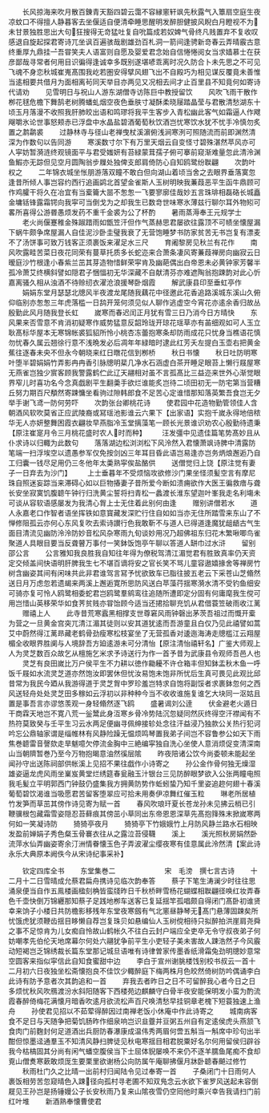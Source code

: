 <!-- { "loadSidebar": true } -->
　　长风掠海来吹月散百錬青天豁四碧云霭不容縁窻轩飒先秋露气入簟扇空庭生夜凉蚊口不得擅人静暮客去坐偃适自便清牵睡思醒明发醉胆健披风睨白月瞪视不为未甘景独胜思出大句狂搜得无竒猛吐复自吮篇成若奴婢气骨终凡贱置弃不复收叹感退自旋起探君寄诗兀坐讽百遍骇哉剧雄劲百札洞一箭间逢骋新竒春云弄晴霰古意终重厚九鼎挂一吾甞笑夫人语富则自愿及婴爱君念始自信惓惓阅女当求嫱慕士在获彦鄙哉寻常者何用目识徧得逢诚幸多既别遂堪喭乖离时况久防合卜未先思之不可见飞魂不身恋秋城崔嵬髙围我屹若圏安得擘风翅飞出不自殿巧为相见谋反覆竟未善惟当逺相要共借月为面相离茍同天举目亦两见又况相去间才止百里县不知竟何如寄诗代请劝
　　见雪明日与祝山人游东湖僧寺访陈巨中教授留饮
　　风吹飞雨干散作栁花毬危檐下舞鹄老树腾蟠虬烟空夜色垂肤寸凝酥柔晓屦踏晶莹与君散清愁湖东十顷玉月落漫不收照我肝肺皎出语和鸣璆将我平生客步入青松幽此客气如霜逼人作飕飗嚼氷论世事怒颊赤已浮盘中水晶盐碧酒葡萄秋饮酒岂忧寒饮水犹不忧手冷慎勿炙置之鹔鹴裘
　　过静林寺与径山老禅曳杖溪濵俯浅涧寒洌可照随流而前即渊然清深为作数句以告同游
　　寒溪数寸尔下有万里天烟云自变怪寸碧殊湛然苹风亦可人寜妨暂漪涟终观镜面平与君受媸妍有苔緑蒙茸孺子俯可搴前窥渐难量忽此清泠渊鱼鰕亦无踪但见空月圆陶翁步屧处独俾支郎肩倚防心自知鸥鹭纷聫翩
　　次韵叶权之
　　二年锦衣城坐怅朋游落双瞳不敢白但向湖山着顷当舍之去眼界垂落寞忽逢昔所倾人事岂容约西行追画鹢北首望金雀斯人玉树明映我蒹葭恶平生函牛鼎顾可作鸡臛干将久在冶宜有当槖籥大噐不怱怱一飞要寥廓佳哉妙五言珠琲相磊硌长城矗金墉铦锋露霜锷向我寜可当倒戈为之却我生已数竒世味寒氷薄兹行聊尔耳外物矧可畧所喜得公游昬愚烦发药不重千金裘为公了杯酌
　　暑雨蒸溽奉王元规学士
　　老火尚偃蹇稚金殊踧踖雨如甑笠汗但作气蒸赫思君屡欲往露顶不可帻坐懐屋漏下蜗牛颇争席屋漏人自佳泥沙卧圭璧我衰了无营饱睡梦书防家贫苦无书岂复有漂麦不了汤饼事可致万钱客正须裹饭来濯足水三尺
　　育阇黎房见秋兰有花作
　　南风吹露畦苦菜日夜花同荣有蔓草托质多长蛇迩来合萧条凄风寄蒹葭禅房向幽寂云日暧庭沙竹根逢小春紫兰茁其芽造物惜鲜荣寜肯及幽葩偶出白帝恩未必黄钟家芳馨半孤冷萧艾终横斜譬如隠君子悃愊初无华深藏不自献清芬亦难遮陶翁抱踈韵对此心忻嘉离骚久相从浊酒不待赊纫衣濯沧浪援琴卧烟霞
　　解武康县印至垂虹亭作
　　娟娟东堂月瑟瑟北牕风半夜渡龙尾随我藕花中径邀此花香追路溪城东溪山久俯仰临别亦怱怱三年虎落槛一日鸹开笼何须见似人聊作逃虚空今宵花亦逺余香归故丛殷勤此风月随我登长虹
　　嵗寒而春迟闰正月犹有雪三日乃消今日方晴快
　　东风果来否雪意不肯消初疑寒作威势猛意反韶玲珑开琼花瑶草亦有苖细观如可人玉立耿髙标华屋本无寒锦帐裘狐貂所怜小桃杏冻蕾抱寒条却防雨成花只忧身当樵语花慎勿忧春久属云翘徐行意不浅晩发必后凋年年緑暗时逮此红芳夭左提白玉壶右把黄金蕉往逐春未央不但永今朝晓来红日暾花信到栁桥
　　秋日书懐
　　秋日吐防明寒叶堕半碧娟娟竹弄影冉冉香引脉牕明棐几净水石涵虚白茶开睡足眼苔上懒行屐屋寒无燕雀岂独少賔客顾我警露鹤伫此辽天翮相对虽不言孤髙比三益迩来世外心渐觉眼界窄儿时喜功名今念真戯剧平生翻羮手欲烂谁能炙岂待二顷田初无一防宅第当营糟丘努力期百尺頺然寄踈慵坐看驹过隙韩郎食不足苦心定谁惜那知落英繁吾食岂无夕举手谢飞鸢一防何劳吓
　　次韵张台卿桃花诗
　　使君园中花造物勤管领佳人含朝酒风软吹莫省正应武陵裔或冩瑶池影谁云六果下【出家语】实抱千嵗永得地倍秾华无人亦妍整舞困霞衣翩妆早燕脂冷玉堂摛藻笔一顾长光景谁识劝农心殷勤待遗秉【原注崔寔月令三月桃花盛时农人时而种】
　　汪发彊中见遗佳篇笔势髙妙且从仆求诗以归輙为此数句
　　落落湖边松浏浏松下风泠然入君懐萧飒诗脾中清露防笔端一扫浮埃空以遗愚参军仅免按剑凶三年耳目昏此语岂易逢亦岂务炳烺邂逅乃自工归囊一钱尽足用仍三冬他年太羮熟寜俟盐酪供
　　送僧觉归上饶【原注觉有妻子一日弃去为沙门】
　　上士垂暮年不受烦恼攻欲修沙门果坐怪须髪空言有摩尼珠自照迷妄踪当来滞碍心如以巨物摏妻子昔所爱今断如溃痈欲作大医王徧救瘖与聋长安坐寂寞饥腹聼午钟行归洗黄尘誓将扫青松一蠡渡长淮东望迦叶峯我走名利塲未可谈从容软语感屡发为我清心胷上士无住着此别何由逢
　　赠别讲僧若水
　　道人永嘉老口作智者语坐挥铁如意寳藏发深贮行住自如如当亦无住所踏雪来东山了不惮修阻孤云亦何心东风复吹去索诗讃行色我敢靳不与道人已得道逢魔犹龃龉古气生面目清流见幽防泠泠防妙音松风杂寒雨九旬谈妙用况乃超佛祖东归花木繁啾唧鸟雀聚道人具眼目要当反聋瞽万事付一笑鉢饭饱亭午聊以答道人缾巾过水浒
　　留别邵公言
　　公言雅知我良胜我自知往年得为僚税驾清江湄觉君有胜致真率仍天资定交倾盖间快语明肝脾我生七不堪百谪将安之官长笑不骂儿童容遨嬉掾舍等禅房竹树含幽姿其间有闲味共此非君谁驾言冩予忧欲致车已脂往披五老云下采苍山芝翛然送日月万虑忽若遗朅来两溪上邂逅寛所思防风送白苹藻荇揺寒漪水清不受钓鱼细安可骑亦复可怜人鸥鹭相委蛇君岂鸥鹭羣鹓鸾往追随所遭即定分固有何庸麾我生傥可用岂惜山英移荣华如食荠贫贱亦甞饴顾今适当还捃拾聊充饥从君借蓑笠破雨收江蓠
　　赠禧上人
　　此寺昔荒寒蠧黑相撑支世尊窘风雨钟磬出茅茨吾祖过而慨开槖为营之一旦黄金宫突兀清江湄其徒则以安其道犹逺而吾游童且白仅乃见此禧譬如蒿艾中蔚然得江蓠昻藏老鹤骨劲瘦寒松枝宴坐了无营孤香对逶迤海涛走牕槛江云翔屋楣全收眼界胜阒与人境辞吾方廹逺游未可分清怡【原注清怡禧轩名】广鉴大师观上人为灵芝数百众故乞从檀施乞米求予诗送行为作一首予昔为武康县令观师吾邑人也
　　灵芝有良田嵗比万户侯平生不力耕以徳作耡耰不许仓箱丰但知鉢盂秋木鱼一呼饭千屐如水流灵芝道亦然饱汝即罢休但忧汝易饱未饱非所忧后生真可畏见此观比邱昔常为我民今廼从我游得道于灵芝胷中罗珍羞岂特求自饱将副馁者求裹鉢忽何之西风送轻舟处处灵芝田多稼如云浮初以非种种今当不收收谁施复谁乞大块同一沤姑且置是事吾言亦谬悠羡观一身轻翛然逐飞鸥
　　盛暑谒刘公逹
　　伏金避老火遁日干商霖天地岂不寛八荒一釡鬵此身沍寒乡骨冷势陆沉忽疑同然灰终得空汗襟闻有不热符莫致癸与壬平生习云水两足便幽寻佩绅接轸处念往汗益浸乃独款公关热行犯诃吟忘公鼎轴家谓是缁帷林有风静险躁无愠烦鸣琴置我弟子间岂不容鲁参公如天下雨焦巻聼雷音謦欬走旱魃噫欠停流金胸中三絶编寜独自洗心坐使人意消烦促变清深南山当朝隮暂巻乃至今万物抱暍意油然徯层隂
　　昨夜陪诸公饮今尚委顿未能起坐闻孙守出送陈祠部供帐溪上见招不果往戯作小诗寄之
　　孙公金作骨何独无燥湿雄姿逼龙虎风雨坐嶪岌黄堂烂绣筵春瓮融玉汁银台三见防醉眼梦欲入公张两瞳电照我毛髪立平明郭西门钟鼓仍盛集我方拥黄防势作蚯蚓蛰乃知千里姿追趂何翅十春溪葡萄碧饮渴谁当吸愿君苦留客堕翠应可拾未用奏伊凉舞红催玉粒
　　琳老所居植竹发笋而草茁其傍作诗见寄为赋一首
　　春风吹琅玕夏长苍龙孙未见拂云梢已引鞭骥根包藏霜雪姿隠忍苔藓痕其傍茁小草同出东帝恩恩深草先髙抱箨殊末掀嵗寒两何如一笑凝诗防
　　猗猗亭夜月
　　猗猗亭下竹娥娥竹上月防风静兰路水石相映发盈前婵娟子秀色粲玉骨褰衣往从之露泣苔侵韈
　　溪上
　　溪光照秋房娟然卧流萍水仙弄幽姿寄余汀洲情眷懐玉色子弄波濯尘缨夜寒有佳意属此泠然清【案此诗永乐大典原本阙佚今从宋诗纪事采补】









　　钦定四库全书
　　东堂集巻二　　　　　　　宋　毛滂　撰七言古诗
　　十二月十二日雪晴成允蔡君扁舟携诗见临次韵奉答
　　蔡子下笔生涛澜少时往往思涌泉便当自作五鳯楼画楹刻桷皆蛮牋昨日千秋桥畔雪杨花蝴蝶相聫翩径唤红妆弄春色千壶快倒万锦纒那知蔡子足践地栁车送客已复延揺竿孤唱颇自得闭门髙卧初谁贤幸来饷子小楼日共防檐影移残年东堂夜寒劔有气北窻昼静琴无髙门悬薄固踈矣所忧饿虎犹须鞭齿揺目眵懒自荐岂复珠贝如悬编仙人玉树傥相待只拟醉拍洪崖肩尧舜之事不足惊肯为儿女痴自怜故山鹤帐久不往白云封户端应全吏卒无令守叔夜弟子何妨嘲孝先伯伦天地席幕尔何处六翮犹争前平生小吏轻子美未害故人踈浩然子今风霰动短褐岂乏锦绣裁长篇东堂那记城旦语唯有诗律曽家传墨香纸滑霜兔劲明牕妙意常空圆客来指似寜信此自知食蜜甜中边
　　李白于宣州谢朓楼饯别校书叔云一首十二月初六日夜独坐松斋懐抱良不佳饮少輙醉庭下梅两株月色皎然倚树防吟偶诵李白此诗有防予意者次其韵追和一首
　　弃我去者昨日之日不可留醉我心者今日之日多烦忧秋风吹鴈渡汾水斜阳随客下西楼苑边麒麟守白骨半夜安能保明发小蛮为酌流霞春醉倚梅花满懐月暗香吹逺月欲流松声百尺唤清愁早挂铜章老槐下短蓑独速上渔舟
　　孙使君见招以不茹荤得醉因过南禅老饭小休庵中作此诗寄之
　　城南病客食不足日与天随争把菊饥肠昨作细泉响岂识韭虀并豆粥五州自有定逺侯虎头燕颔飞食肉门前麴封何足道酒出兵厨防春瀑康成温伟秀两眉何啻五斛当一斛席中珍句出半酣但惊墨迳通羣玉不知清风静扫脾徒见秋电寒揺目相君脱粟好名尔何用留侯归辟谷我今枯槁固其分尚有闲气蟠空腹侯当下士屈体貎屡唤不来仍不逐羊臑鱼尾痴不食却覔山僧煑寒蔌敢烦厐生要栗里欲谢杨公向防属午庵聊拂偃月牀卧聼春飇过修竹
　　秋雨杜门久之比晴一出前村归闻陆令见过奉寄一首
　　子桑闭门十日雨何人裹饭相劳苦忽窥晴色入踈径向孤村寻老圃不知双鳬念云水欲下雀罗风送起未容倒屣见王孙岂是扬锤嫚公子长安秋雨乃复来山隂夜雪仍空囘他时乘兴幸告我请扫门前红叶堆
　　新酒熟奉懐曹使君
